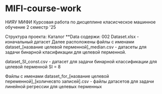 # MIFI-course-work
НИЯУ МИФИ Курсовая работа по дисцеплине класисческое машинное обучение 2 семестр '25

Структура проекта: 
Каталог **Data содержи: 
  002 Dataset.xlsx - изначальный датасет 
  Далее расположены файлы с именами dataset_[название целевой перменной]_median.csv - датасеты для задачи бинарной класификации для целевой перменной.
  
  dataset_SI_const.csv - датасет для задачи бинарной классификации для целевой перменной SI = 8

  Файлы с именами dataset_for_[название целевой переменной]_[количесвто записей].csv - файлы датасетов для задачи линейной регрессии для целевых перменных 

  
  
  



  
  
